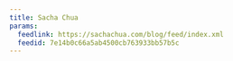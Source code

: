 ```yaml
---
title: Sacha Chua
params:
  feedlink: https://sachachua.com/blog/feed/index.xml
  feedid: 7e14b0c66a5ab4500cb763933bb57b5c
---
```

